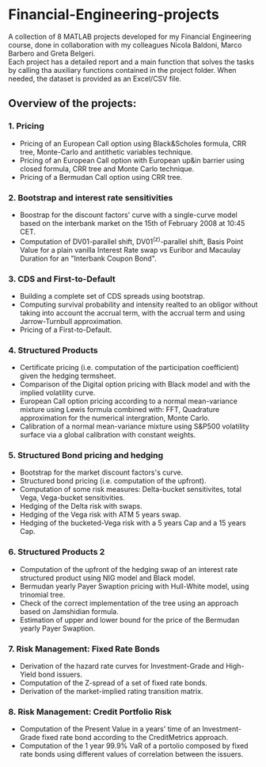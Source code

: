 # Financial-Engineering-projects
A collection of 8 MATLAB projects developed for my Financial Engineering course, done in collaboration with my colleagues Nicola Baldoni, Marco Barbero and Greta Belgeri. <br> 
Each project has a detailed report and a main function that solves the tasks by calling tha auxiliary functions contained in the project folder. When needed, the dataset is provided as an Excel/CSV file.

## Overview of the projects:

### 1. Pricing
   - Pricing of an European Call option using Black&Scholes formula, CRR tree, Monte-Carlo and        antithetic variables technique. <br> 
   - Pricing of an European Call option with European up&in barrier using closed formula, CRR     tree and Monte Carlo technique. <br>
   - Pricing of a Bermudan Call option using CRR tree.

### 2. Bootstrap and interest rate sensitivities
   - Boostrap for the discount factors' curve with a single-curve model based on the interbank    market on the 15th of February 2008 at 10:45 CET. <br>
   - Computation of DV01-parallel shift, DV01<sup>(z)</sup>-parallel shift, Basis Point Value for a plain vanilla Interest Rate swap vs Euribor and Macaulay Duration for an "Interbank Coupon Bond".

### 3. CDS and First-to-Default
   - Building a complete set of CDS spreads using bootstrap.
   - Computing survival probability and intensity realted to an obligor without taking into account the accrual term, with the accrual term and using Jarrow-Turnbull approximation.
   - Pricing of a First-to-Default.

### 4. Structured Products
   - Certificate pricing (i.e. computation of the participation coefficient) given the hedging termsheet. <br>
   - Comparison of the Digital option pricing with Black model and with the implied volatility curve. <br>
   - European Call option pricing according to a normal mean-variance mixture using Lewis formula combined with: FFT, Quadrature approximation for the numerical intergration, Monte Carlo. <br>
   - Calibration of a normal mean-variance mixture using S&P500 volatility surface via a global calibration with constant weights.

### 5. Structured Bond pricing and hedging
   - Bootstrap for the market discount factors's curve. <br>
   - Structured bond pricing (i.e. computation of the upfront). <br>
   - Computation of some risk measures: Delta-bucket sensitivites, total Vega, Vega-bucket sensitivities.
   - Hedging of the Delta risk with swaps. <br>
   - Hedging of the Vega risk with ATM 5 years swap. <br>
   - Hedging of the bucketed-Vega risk with a 5 years Cap and a 15 years Cap.

### 6. Structured Products 2
   - Computation of the upfront of the hedging swap of an interest rate structured product using NIG model and Black model. <br>
   - Bermudan yearly Payer Swaption pricing with Hull-White model, using trinomial tree. <br>
   - Check of the correct implementation of the tree using an approach based on Jamshidian formula. <br>
   - Estimation of upper and lower bound for the price of the Bermudan yearly Payer Swaption.

### 7. Risk Management: Fixed Rate Bonds
   - Derivation of the hazard rate curves for Investment-Grade and High-Yield bond issuers. <br>
   - Computation of the Z-spread of a set of fixed rate bonds. <br>
   - Derivation of the market-implied rating transition matrix.

### 8. Risk Management: Credit Portfolio Risk
   - Computation of the Present Value in a years' time of an Investment-Grade fixed rate bond according to the CreditMetrics approach. <br>
   - Computation of the 1 year 99.9% VaR of a portolio composed by fixed rate bonds using different values of correlation between the issuers.
